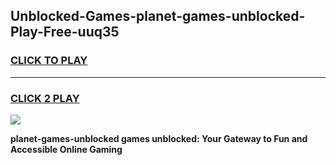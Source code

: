 
## Unblocked-Games-planet-games-unblocked-Play-Free-uuq35
<h3>
<a href="https://premium76.site?title=planet-games-unblocked&ref=15A">CLICK TO PLAY</a></h3>
<hr>

<h3>
<a href="https://premium76.site?title=planet-games-unblocked&ref=15A">CLICK 2 PLAY</a>
  
</h3>

<a href="https://premium76.site?title=planet-games-unblocked&ref=15A"><img src="https://clearcache.store/games.png"></a>


**planet-games-unblocked games unblocked: Your Gateway to Fun and Accessible Online Gaming**
